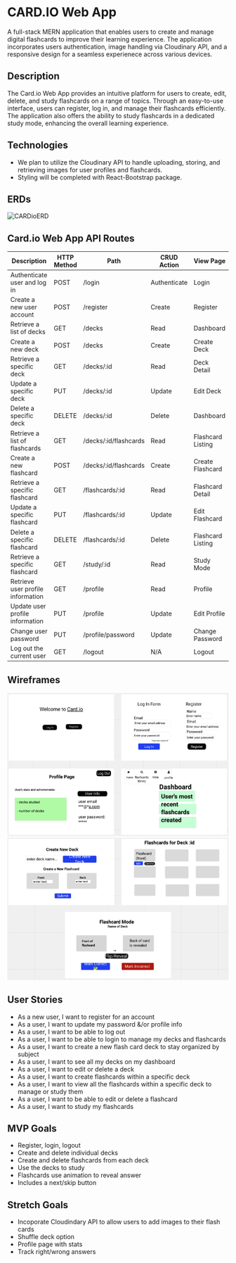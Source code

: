 # CARD.IO Web App

A full-stack MERN application that enables users to create and manage digital flashcards to improve their learning experience. The application incorporates users authentication, image handling via Cloudinary API, and a responsive design for a seamless experienece across various devices.

## Description

The Card.io Web App provides an intuitive platform for users to create, edit, delete, and study flashcards on a range of topics. Through an easy-to-use interface, users can register, log in, and manage their flashcards efficiently. The application also offers the ability to study flashcards in a dedicated study mode, enhancing the overall learning experience.

## Technologies

+ We plan to utilize the Cloudinary API to handle uploading, storing, and retrieving images for user profiles and flashcards.
+ Styling will be completed with React-Bootstrap package.

## ERDs

![CARDioERD](https://i.imgur.com/acpRewD.png)

## Card.io Web App API Routes

| Description                         | HTTP Method | Path                   | CRUD Action  | View Page            |
|-------------------------------------|-------------|------------------------|--------------|----------------------|
| Authenticate user and log in        | POST        | /login                 | Authenticate | Login                |
| Create a new user account           | POST        | /register              | Create       | Register             |
| Retrieve a list of decks            | GET         | /decks                 | Read         | Dashboard            |
| Create a new deck                   | POST        | /decks                 | Create       | Create Deck          |
| Retrieve a specific deck            | GET         | /decks/:id             | Read         | Deck Detail          |
| Update a specific deck              | PUT         | /decks/:id             | Update       | Edit Deck            |
| Delete a specific deck              | DELETE      | /decks/:id             | Delete       | Dashboard            |
| Retrieve a list of flashcards       | GET         | /decks/:id/flashcards  | Read         | Flashcard Listing    |
| Create a new flashcard              | POST        | /decks/:id/flashcards  | Create       | Create Flashcard     |
| Retrieve a specific flashcard       | GET         | /flashcards/:id        | Read         | Flashcard Detail     |
| Update a specific flashcard         | PUT         | /flashcards/:id        | Update       | Edit Flashcard       |
| Delete a specific flashcard         | DELETE      | /flashcards/:id        | Delete       | Flashcard Listing    |
| Retrieve a specific flashcard       | GET         | /study/:id             | Read         | Study Mode           |
| Retrieve user profile information   | GET         | /profile               | Read         | Profile              |
| Update user profile information     | PUT         | /profile               | Update       | Edit Profile         |
| Change user password                | PUT         | /profile/password      | Update       | Change Password      |
| Log out the current user            | GET         | /logout                | N/A          | Logout               |

## Wireframes

![landing, login, profile, dashboard](./assets/wireframes-1-4.png)
![new deck, deck view, flashcard mode](./assets/wireframes-5-7.png)

## User Stories

+ As a new user, I want to register for an account
+ As a user, I want to update my password &/or profile info
+ As a user, I want to be able to log out
+ As a user, I want to be able to login to manage my decks and flashcards
+ As a user, I want to create a new flash card deck to stay organized by subject
+ As a user, I want to see all my decks on my dashboard
+ As a user, I want to edit or delete a deck
+ As a user, I want to create flashcards within a specific deck
+ As a user, I want to view all the flashcards within a specific deck to manage or study them
+ As a user, I want to be able to edit or delete a flashcard
+ As a user, I want to study my flashcards

## MVP Goals

+ Register, login, logout
+ Create and delete individual decks
+ Create and delete flashcards from each deck
+ Use the decks to study
+ Flashcards use animation to reveal answer
+ Includes a next/skip button

## Stretch Goals

+ Incoporate Cloudindary API to allow users to add images to their flash cards
+ Shuffle deck option
+ Profile page with stats
+ Track right/wrong answers